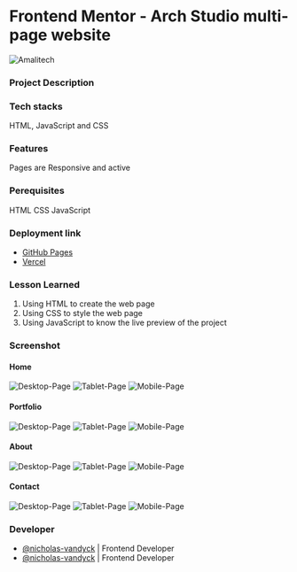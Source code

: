 # Frontend Mentor - Arch Studio multi-page website
![Amalitech](./assets/amalitech.jpeg)


### Project Description


### Tech stacks
HTML, JavaScript and CSS

### Features
 Pages are Responsive and active

### Perequisites
HTML
CSS
JavaScript

### Deployment link
- [GitHub Pages](https://github.com/AmaliTech-Training-Academy/arch-studio)
- [Vercel](https://arch-studio-90zic2bw6-nicholas-vandyck.vercel.app/)

### Lesson Learned
1. Using HTML to create the web page
2. Using CSS to style the web page
3. Using JavaScript to know the live preview of the project

### Screenshot
#### Home
![Desktop-Page](./assets/Desktop_Home_Page.png)
![Tablet-Page](./assets/Tablet_Home_Page.png)
![Mobile-Page](./assets/Mobile_Home_Page.png)


#### Portfolio
![Desktop-Page](./assets/Desktop_portfolio_Page.png)
![Tablet-Page](./assets/Tablet_Portfolio_Page.png)
![Mobile-Page](./assets/Mobile_Portfolio_Page.png)


#### About
![Desktop-Page](./assets/Desktop_about_Page.png)
![Tablet-Page](./assets/Tablet_About_Page.png)
![Mobile-Page](./assets/Mobile_About_Page.png)

#### Contact
![Desktop-Page](./assets/Desktop_Contact_Page.png)
![Tablet-Page](./assets/Tablet_Conact_Page.png)
![Mobile-Page](./assets/Mobile_Contact_Page.png)


### Developer 
- [@nicholas-vandyck](https://github.com/nicholas-vandyck) | Frontend Developer
- [@nicholas-vandyck](https://github.com/nicholas-vandyck) | Frontend Developer
